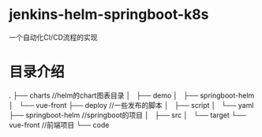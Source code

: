 # jenkins-helm-springboot-k8s
一个自动化CI/CD流程的实现

# 目录介绍

.
├── charts    //helm的chart图表目录
│   ├── demo
│   ├── springboot-helm
│   └── vue-front
├── deploy    //一些发布的脚本
│   ├── script
│   └── yaml
├── springboot-helm  //springboot的项目
│   ├── src
│   └── target
└── vue-front     //前端项目
    └── code
